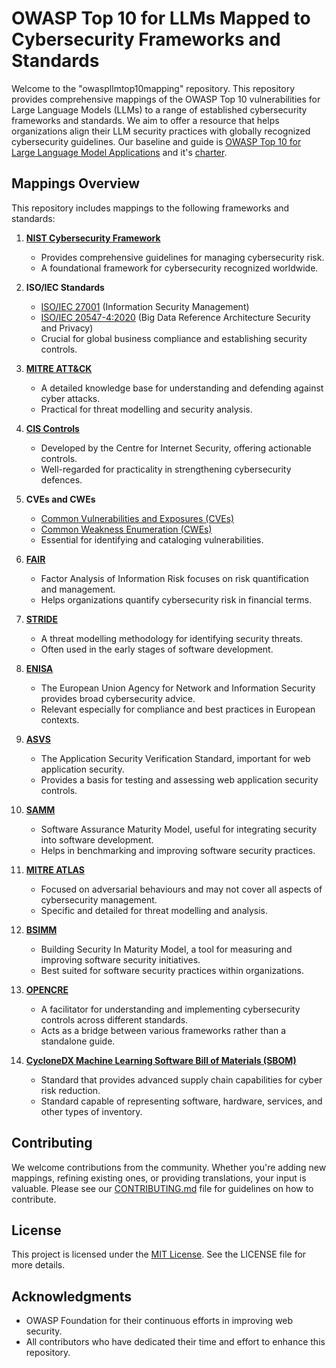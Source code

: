 # OWASP Top 10 for LLMs Mapped to Cybersecurity Frameworks and Standards

Welcome to the "owaspllmtop10mapping" repository. This repository provides comprehensive mappings of the OWASP Top 10 vulnerabilities for Large Language Models (LLMs) to a range of established cybersecurity frameworks and standards. We aim to offer a resource that helps organizations align their LLM security practices with globally recognized cybersecurity guidelines.
Our baseline and guide is [OWASP Top 10 for Large Language Model Applications](https://owasp.org/www-project-top-10-for-large-language-model-applications/#) and it's [charter](https://github.com/OWASP/www-project-top-10-for-large-language-model-applications/wiki/Charter).

## Mappings Overview

This repository includes mappings to the following frameworks and standards:

1. **[NIST Cybersecurity Framework](https://www.nist.gov/cyberframework)**
   - Provides comprehensive guidelines for managing cybersecurity risk.
   - A foundational framework for cybersecurity recognized worldwide.

2. **ISO/IEC Standards**
   - [ISO/IEC 27001](https://www.iso.org/standard/54534.html) (Information Security Management)
   - [ISO/IEC 20547-4:2020](https://www.iso.org/standard/74438.html) (Big Data Reference Architecture Security and Privacy)
   - Crucial for global business compliance and establishing security controls.

3. **[MITRE ATT&CK](https://attack.mitre.org/)**
   - A detailed knowledge base for understanding and defending against cyber attacks.
   - Practical for threat modelling and security analysis.

4. **[CIS Controls](https://www.cisecurity.org/controls/)**
   - Developed by the Centre for Internet Security, offering actionable controls.
   - Well-regarded for practicality in strengthening cybersecurity defences.

5. **CVEs and CWEs**
   - [Common Vulnerabilities and Exposures (CVEs)](https://cve.mitre.org/)
   - [Common Weakness Enumeration (CWEs)](https://cwe.mitre.org/)
   - Essential for identifying and cataloging vulnerabilities.

6. **[FAIR](https://www.fairinstitute.org/what-is-fair)**
   - Factor Analysis of Information Risk focuses on risk quantification and management.
   - Helps organizations quantify cybersecurity risk in financial terms.

7. **[STRIDE](https://en.wikipedia.org/wiki/STRIDE_(security))**
   - A threat modelling methodology for identifying security threats.
   - Often used in the early stages of software development.

8. **[ENISA](https://www.enisa.europa.eu/)**
   - The European Union Agency for Network and Information Security provides broad cybersecurity advice.
   - Relevant especially for compliance and best practices in European contexts.

9. **[ASVS](https://owasp.org/www-project-application-security-verification-standard/)**
   - The Application Security Verification Standard, important for web application security.
   - Provides a basis for testing and assessing web application security controls.

10. **[SAMM](https://owaspsamm.org/model/)**
    - Software Assurance Maturity Model, useful for integrating security into software development.
    - Helps in benchmarking and improving software security practices.

11. **[MITRE ATLAS](https://atlas.mitre.org/)**
    - Focused on adversarial behaviours and may not cover all aspects of cybersecurity management.
    - Specific and detailed for threat modelling and analysis.

12. **[BSIMM](https://www.bsimm.com/)**
    - Building Security In Maturity Model, a tool for measuring and improving software security initiatives.
    - Best suited for software security practices within organizations.

13. **[OPENCRE](https://www.opencre.org/)**
    - A facilitator for understanding and implementing cybersecurity controls across different standards.
    - Acts as a bridge between various frameworks rather than a standalone guide.
   
14. **[CycloneDX Machine Learning Software Bill of Materials (SBOM)](https://cyclonedx.org/)**
    - Standard that provides advanced supply chain capabilities for cyber risk reduction.
    - Standard capable of representing software, hardware, services, and other types of inventory.

## Contributing

We welcome contributions from the community. Whether you're adding new mappings, refining existing ones, or providing translations, your input is valuable. Please see our [CONTRIBUTING.md](/CONTRIBUTING.md) file for guidelines on how to contribute.

## License

This project is licensed under the [MIT License](/LICENSE). See the LICENSE file for more details.

## Acknowledgments

- OWASP Foundation for their continuous efforts in improving web security.
- All contributors who have dedicated their time and effort to enhance this repository.
